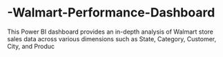 # -Walmart-Performance-Dashboard
This Power BI dashboard provides an in-depth analysis of Walmart store sales data across various dimensions such as State, Category, Customer, City, and Produc
